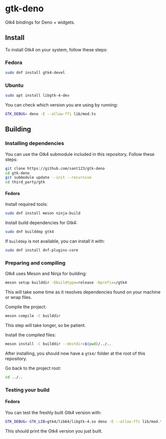 # gtk-deno

Gtk4 bindings for Deno + widgets.

## Install

To install Gtk4 on your system, follow these steps:

### Fedora

```bash
sudo dnf install gtk4-devel
```

### Ubuntu

```bash
sudo apt install libgtk-4-dev
```

You can check which version you are using by running:

```bash
GTK_DEBUG= deno -E --allow-ffi lib/mod.ts
```

## Building

### Installing dependencies

You can use the Gtk4 submodule included in this repository. Follow these steps:

```bash
git clone https://github.com/sant123/gtk-deno
cd gtk-deno
git submodule update --init --recursive
cd third_party/gtk
```

#### Fedora

Install required tools:

```bash
sudo dnf install meson ninja-build
```

Install build dependencies for Gtk4:

```bash
sudo dnf builddep gtk4
```

If `builddep` is not available, you can install it with:

```bash
sudo dnf install dnf-plugins-core
```

### Preparing and compiling

Gtk4 uses Meson and Ninja for building:

```bash
meson setup builddir -Dbuildtype=release -Dprefix=/gtk4
```

This will take some time as it resolves dependencies found on your machine or wrap files.

Compile the project:

```bash
meson compile -C builddir
```

This step will take longer, so be patient.

Install the compiled files:

```bash
meson install -C builddir --destdir=$(pwd)/../..
```

After installing, you should now have a `gtk4/` folder at the root of this repository.

Go back to the project root:

```bash
cd ../..
```

### Testing your build

#### Fedora

You can test the freshly built Gtk4 version with:

```bash
GTK_DEBUG= GTK_LIB=gtk4/lib64/libgtk-4.so deno -E --allow-ffi lib/mod.ts
```

This should print the Gtk4 version you just built.
